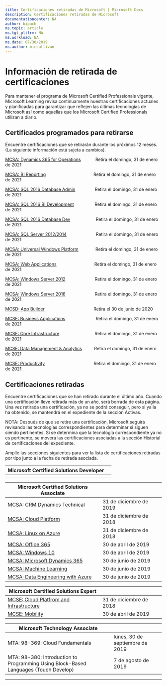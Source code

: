 ```yaml
---
title: Certificaciones retiradas de Microsoft | Microsoft Docs
description: Certificaciones retiradas de Microsoft
documentationcenter: NA
author: bipach
ms.topic: article
ms.tgt_pltfrm: NA
ms.workload: NA
ms.date: 07/30/2019
ms.author: micsullivan
---
```

# Información de retirada de certificaciones

Para mantener el programa de Microsoft Certified Professionals vigente, Microsoft Learning revisa continuamente nuestras certificaciones actuales y planificadas para garantizar que reflejen las últimas tecnologías de Microsoft así como aquellas que los Microsoft Certified Professionals utilizan a diario.

## Certificados programados para retirarse

Encuentre certificaciones que se retirarán durante los próximos 12 meses. (La siguiente información está sujeta a cambios). 

[MCSA: Dynamics 365 for Operations](https://www.microsoft.com/learning/mcsa-microsoft-dynamics-365-for-operations.aspx)&nbsp;&nbsp;&nbsp;&nbsp;&nbsp;&nbsp;&nbsp;&nbsp;&nbsp;&nbsp;&nbsp;&nbsp;Retira el domingo, 31 de enero de 2021  

[MCSA: BI Reporting](https://www.microsoft.com/learning/mcsa-bi-reporting.aspx)&nbsp;&nbsp;&nbsp;&nbsp;&nbsp;&nbsp;&nbsp;&nbsp;&nbsp;&nbsp;&nbsp;&nbsp;&nbsp;&nbsp;&nbsp;&nbsp;&nbsp;&nbsp;&nbsp;&nbsp;&nbsp;&nbsp;&nbsp;&nbsp;&nbsp;&nbsp;&nbsp;&nbsp;&nbsp;&nbsp;&nbsp;&nbsp;&nbsp;&nbsp;&nbsp;&nbsp;&nbsp;&nbsp;&nbsp;Retira el domingo, 31 de enero de 2021  

[MCSA: SQL 2016 Database Admin](https://www.microsoft.com/learning/mcsa-sql2016-database-administration-certification.aspx)&nbsp;&nbsp;&nbsp;&nbsp;&nbsp;&nbsp;&nbsp;&nbsp;&nbsp;&nbsp;&nbsp;&nbsp;&nbsp;&nbsp;&nbsp;&nbsp;Retira el domingo, 31 de enero de 2021  

[MCSA: SQL 2016 BI Development](https://www.microsoft.com/learning/mcsa-sql2016-business-intelligence-certification.aspx)&nbsp;&nbsp;&nbsp;&nbsp;&nbsp;&nbsp;&nbsp;&nbsp;&nbsp;&nbsp;&nbsp;&nbsp;&nbsp;&nbsp;&nbsp;&nbsp;&nbsp;Retira el domingo, 31 de enero de 2021  

[MCSA: SQL 2016 Database Dev](https://www.microsoft.com/learning/mcsa-sql2016-database-development-certification.aspx)&nbsp;&nbsp;&nbsp;&nbsp;&nbsp;&nbsp;&nbsp;&nbsp;&nbsp;&nbsp;&nbsp;&nbsp;&nbsp;&nbsp;&nbsp;&nbsp;&nbsp;&nbsp;&nbsp;&nbsp;&nbsp;Retira el domingo, 31 de enero de 2021  

[MCSA: SQL Server 2012/2014](https://www.microsoft.com/learning/mcsa-sql-certification.aspx)&nbsp;&nbsp;&nbsp;&nbsp;&nbsp;&nbsp;&nbsp;&nbsp;&nbsp;&nbsp;&nbsp;&nbsp;&nbsp;&nbsp;&nbsp;&nbsp;&nbsp;&nbsp;&nbsp;&nbsp;&nbsp;&nbsp;&nbsp;&nbsp;Retira el domingo, 31 de enero de 2021  

[MCSA: Universal Windows Platform](https://www.microsoft.com/learning/mcsa-universal-windows-platform.aspx)&nbsp;&nbsp;&nbsp;&nbsp;&nbsp;&nbsp;&nbsp;&nbsp;&nbsp;&nbsp;&nbsp;&nbsp;&nbsp;&nbsp;Retira el domingo, 31 de enero de 2021  

[MCSA: Web Applications](https://www.microsoft.com/learning/mcsa-web-applications-certification.aspx)&nbsp;&nbsp;&nbsp;&nbsp;&nbsp;&nbsp;&nbsp;&nbsp;&nbsp;&nbsp;&nbsp;&nbsp;&nbsp;&nbsp;&nbsp;&nbsp;&nbsp;&nbsp;&nbsp;&nbsp;&nbsp;&nbsp;&nbsp;&nbsp;&nbsp;&nbsp;&nbsp;&nbsp;&nbsp;&nbsp;&nbsp;Retira el domingo, 31 de enero de 2021 

[MCSA: Windows Server 2012](https://www.microsoft.com/learning/mcsa-windows-server-certification.aspx)&nbsp;&nbsp;&nbsp;&nbsp;&nbsp;&nbsp;&nbsp;&nbsp;&nbsp;&nbsp;&nbsp;&nbsp;&nbsp;&nbsp;&nbsp;&nbsp;&nbsp;&nbsp;&nbsp;&nbsp;&nbsp;&nbsp;&nbsp;&nbsp;Retira el domingo, 31 de enero de 2021  

[MCSA: Windows Server 2016](https://www.microsoft.com/learning/mcsa-windows-server-2016-certification.aspx)&nbsp;&nbsp;&nbsp;&nbsp;&nbsp;&nbsp;&nbsp;&nbsp;&nbsp;&nbsp;&nbsp;&nbsp;&nbsp;&nbsp;&nbsp;&nbsp;&nbsp;&nbsp;&nbsp;&nbsp;&nbsp;&nbsp;&nbsp;&nbsp;Retira el domingo, 31 de enero de 2021  

[MCSD: App Builder](https://www.microsoft.com/learning/mcsd-app-builder-certification.aspx)&nbsp;&nbsp;&nbsp;&nbsp;&nbsp;&nbsp;&nbsp;&nbsp;&nbsp;&nbsp;&nbsp;&nbsp;&nbsp;&nbsp;&nbsp;&nbsp;&nbsp;&nbsp;&nbsp;&nbsp;&nbsp;&nbsp;&nbsp;&nbsp;&nbsp;&nbsp;&nbsp;&nbsp;&nbsp;&nbsp;&nbsp;&nbsp;&nbsp;&nbsp;&nbsp;&nbsp;&nbsp;&nbsp;&nbsp;&nbsp;Retira el 30 de junio de 2020  

[MCSE: Business Applications](https://www.microsoft.com/learning/mcse-business-applications.aspx)&nbsp;&nbsp;&nbsp;&nbsp;&nbsp;&nbsp;&nbsp;&nbsp;&nbsp;&nbsp;&nbsp;&nbsp;&nbsp;&nbsp;&nbsp;&nbsp;&nbsp;&nbsp;&nbsp;&nbsp;&nbsp;&nbsp;&nbsp;&nbsp;&nbsp;Retira el domingo, 31 de enero de 2021 

[MCSE: Core Infrastructure](https://www.microsoft.com/learning/mcse-core-infrastructure.aspx)&nbsp;&nbsp;&nbsp;&nbsp;&nbsp;&nbsp;&nbsp;&nbsp;&nbsp;&nbsp;&nbsp;&nbsp;&nbsp;&nbsp;&nbsp;&nbsp;&nbsp;&nbsp;&nbsp;&nbsp;&nbsp;&nbsp;&nbsp;&nbsp;&nbsp;&nbsp;&nbsp;&nbsp;&nbsp;Retira el domingo, 31 de enero de 2021

[MCSE: Data Management & Analytics](https://www.microsoft.com/learning/mcse-data-management-analytics.aspx)&nbsp;&nbsp;&nbsp;&nbsp;&nbsp;&nbsp;&nbsp;&nbsp;&nbsp;&nbsp;Retira el domingo, 31 de enero de 2021  

[MCSE: Productivity](https://www.microsoft.com/learning/mcse-productivity-certification.aspx)&nbsp;&nbsp;&nbsp;&nbsp;&nbsp;&nbsp;&nbsp;&nbsp;&nbsp;&nbsp;&nbsp;&nbsp;&nbsp;&nbsp;&nbsp;&nbsp;&nbsp;&nbsp;&nbsp;&nbsp;&nbsp;&nbsp;&nbsp;&nbsp;&nbsp;&nbsp;&nbsp;&nbsp;&nbsp;&nbsp;&nbsp;&nbsp;&nbsp;&nbsp;&nbsp;&nbsp;&nbsp;&nbsp;&nbsp;&nbsp;Retira el domingo, 31 de enero de 2021

## Certificaciones retiradas

Encuentre certificaciones que se han retirado durante el último año. Cuando una certificación lleve retirada más de un año, será borrada de esta página. Una vez retirada una certificación, ya no se podrá conseguir, pero si ya la ha obtenido, se mantendrá en el expediente de la sección Activas.

NOTA: Después de que se retire una certificación, Microsoft seguirá revisando las tecnologías correspondientes para determinar si siguen siendo pertinentes. Si se determina que la tecnología correspondiente ya no es pertinente, se moverá las certificaciones asociadas a la sección Historial de certificaciones del expediente.

Amplíe las secciones siguientes para ver la lista de certificaciones retiradas por tipo junto a la fecha de retirada asociada.

| Microsoft Certified Solutions Developer                      |          |
| ---------------------------------------------------------------------------------- | ------------------ |
|                                          |          |

| Microsoft Certified Solutions Associate                      |          |
| ---------------------------------------------------------------------------------- | ------------------ |
| MCSA: CRM Dynamics Technical                                                                                                | 31 de diciembre de 2019  |
| [MCSA: Cloud Platform](https://www.microsoft.com/learning/mcsa-cloud-platform-certification.aspx)           | 31 de diciembre de 2018 |
| [MCSA: Linux on Azure](https://www.microsoft.com/learning/mcsa-linux-azure-certification.aspx)            | 31 de diciembre de 2018 |
| [MCSA: Office 365](https://www.microsoft.com/learning/mcsa-office365-certification.aspx)               | 30 de abril de 2019   |
| [MCSA: Windows 10](https://www.microsoft.com/learning/mcsa-windows-10-certifications.aspx)              | 30 de abril de 2019   |
| [MCSA: Microsoft Dynamics 365](https://www.microsoft.com/learning/mcsa-microsoft-dynamics-365.aspx)          | 30 de junio de 2019   |
| [MCSA: Machine Learning](https://www.microsoft.com/learning/mcsa-machine-learning.aspx)                | 30 de junio de 2019   |
| [MCSA: Data Engineering with Azure](https://www.microsoft.com/learning/mcsa-data-engineering-with-azure.aspx)     | 30 de junio de 2019   |

| Microsoft Certified Solutions Expert                        |          |
| ---------------------------------------------------------------------------------- | ------------------ |
| [MCSE: Cloud Platfrom and Infrastructure](https://www.microsoft.com/learning/mcse-cloud-platform-infrastructure.aspx) | 31 de diciembre de 2018 |
| [MCSE: Mobility](https://www.microsoft.com/learning/mcse-mobility-certification.aspx)                 | 30 de abril de 2019   |

| Microsoft Technology Associate                           |          |
| ---------------------------------------------------------------------------------- | ------------------ |
| MTA: 98-369: Cloud Fundamentals                                               | lunes, 30 de septiembre de 2019 |
| MTA: 98-380: Introduction to Programming Using Block-Based Languages (Touch Develop) | 7 de agosto de 2019   |
___
